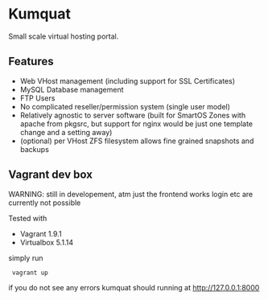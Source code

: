 # Kumquat

Small scale virtual hosting portal.

## Features

- Web VHost management (including support for SSL Certificates)
- MySQL Database management
- FTP Users
- No complicated reseller/permission system (single user model)
- Relatively agnostic to server software (built for SmartOS Zones with apache from pkgsrc, but support for nginx would be just one template change and a setting away)
- (optional) per VHost ZFS filesystem allows fine grained snapshots and backups

## Vagrant dev box

WARNING: still in developement, atm just the frontend works login etc are currently not possible

Tested with

 - Vagrant 1.9.1
 - Virtualbox 5.1.14

 simply run

     vagrant up

if you do not see any errors kumquat should running at http://127.0.0.1:8000
